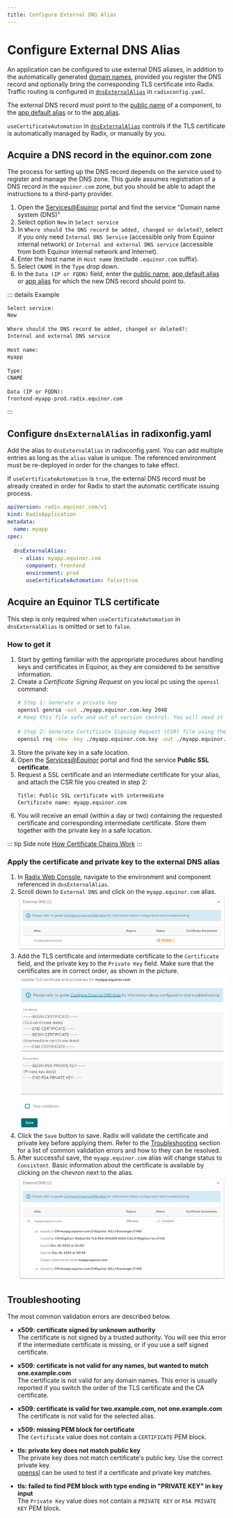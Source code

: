```yaml
---
title: Configure External DNS Alias
---
```

# Configure External DNS Alias

An application can be configured to use external DNS aliases, in addition to the automatically generated [domain names](../../docs/topic-domain-names), provided you register the DNS record and optionally bring the corresponding TLS certificate into Radix. Traffic routing is configured in [`dnsExternalAlias`](../../references/reference-radix-config/#dnsexternalalias) in `radixconfig.yaml`.

The external DNS record must point to the [public name](../../docs/topic-domain-names/#public-name) of a component, to the [app default alias](../../docs/topic-domain-names/#app-default-alias) or to the [app alias](../../docs/topic-domain-names/#app-alias).

`useCertificateAutomation` in [`dnsExternalAlias`](../../references/reference-radix-config/#dnsexternalalias) controls if the TLS certificate is automatically managed by Radix, or manually by you.

## Acquire a DNS record in the equinor.com zone

The process for setting up the DNS record depends on the service used to register and manage the DNS zone. This guide assumes registration of a DNS record in the `equinor.com` zone, but you should be able to adapt the instructions to a third-party provider.

1. Open the [Services@Equinor](https://equinor.service-now.com/selfservice) portal and find the service "Domain name system (DNS)"
1. Select option `New` in `Select service`
1. In `Where should the DNS record be added, changed or deleted?`, select if you only need `Internal DNS Service` (accessible only from Equinor internal network) or `Internal and external DNS service` (accessible from both Equinor internal network and Internet).
1. Enter the host name in `Host name` (exclude `.equinor.com` suffix).
1. Select `CNAME` in the `Type` drop down.
1. In the `Data (IP or FQDN)` field, enter the [public name](../../docs/topic-domain-names/#public-name), [app default alias](../../docs/topic-domain-names/#app-default-alias) or [app alias](../../docs/topic-domain-names/#app-alias) for which the new DNS record should point to.  

::: details Example

```text
Select service:
New

Where should the DNS record be added, changed or deleted?:
Internal and external DNS service

Host name:
myapp

Type:
CNAME

Data (IP or FQDN):
frontend-myapp-prod.radix.equinor.com
```

:::

## Configure `dnsExternalAlias` in radixonfig.yaml

Add the alias to `dnsExternalAlias` in radixconfig.yaml. You can add multiple entries as long as the `alias` value is unique. The referenced environment must be re-deployed in order for the changes to take effect.

If `useCertificateAutomation` is `true`, the external DNS record must be already created in order for Radix to start the automatic certificate issuing process.

``` yaml
apiVersion: radix.equinor.com/v1
kind: RadixApplication
metadata:
  name: myapp
spec:
  ...
  dnsExternalAlias:
    - alias: myapp.equinor.com
      component: frontend
      environment: prod
      useCertificateAutomation: false|true
```

## Acquire an Equinor TLS certificate

This step is only required when `useCertificateAutomation` in `dnsExternalAlias` is omitted or set to `false`.

### How to get it

1. Start by getting familiar with the appropriate procedures about handling keys and certificates in Equinor, as they are considered to be sensitive information.
1. Create a _Certificate Signing Request_ on you local pc using the `openssl` command:
    ```sh
    # Step 1: Generate a private key
    openssl genrsa -out ./myapp.equinor.com.key 2048
    # Keep this file safe and out of version control. You will need it later. 

    # Step 2: Generate Certificate Signing Request (CSR) file using the private key
    openssl req -new -key ./myapp.equinor.com.key -out ./myapp.equinor.com.csr
    ```
1. Store the private key in a safe location.
1. Open the [Services@Equinor](https://equinor.service-now.com/selfservice) portal and find the service **Public SSL certificate**.
1. Request a SSL certificate and an intermediate certificate for your alias, and attach the CSR file you created in step 2:
   ```text
   Title: Public SSL certificate with intermediate
   Certificate name: myapp.equinor.com
   ```
1. You will receive an email (within a day or two) containing the requested certificate and corresponding intermediate certificate. Store them together with the private key in a safe location.

::: tip Side note
[How Certificate Chains Work](https://knowledge.digicert.com/solution/how-certificate-chains-work)
:::


### Apply the certificate and private key to the external DNS alias

1. In [Radix Web Console](https://console.radix.equinor.com/), navigate to the environment and component referenced in `dnsExternalAlias`.
1. Scroll down to `External DNS` and click on the `myapp.equinor.com` alias.
   ![External DNS list pending](./external-dns-list-pending.jpg)
1. Add the TLS certificate and intermediate certificate to the `Certificate` field, and the private key to the `Private Key` field. Make sure that the certificates are in correct order, as shown in the picture.
   ![Set certificate and private key](./certificate-private-key-form.jpg)
1. Click the `Save` button to save. Radix will validate the certificate and private key before applying them. Refer to the [Troubleshooting](./#troubleshooting) section for a list of common validation errors and how to they can be resolved.
1. After successful save, the `myapp.equinor.com` alias will change status to `Consistent`. Basic information about the certificate is available by clicking on the chevron next to the alias.
   ![External DNS list consistent](./external-dns-list-consistent.jpg)

## Troubleshooting

The most common validation errors are described below.

- **x509: certificate signed by unknown authority**  
The certificate is not signed by a trusted authority. You will see this error if the intermediate certificate is missing, or if you use a self signed certificate.

- **x509: certificate is not valid for any names, but wanted to match one.example.com**  
The certificate is not valid for any domain names. This error is usually reported if you switch the order of the TLS certificate and the CA certificate.

- **x509: certificate is valid for two.example.com, not one.example.com**  
The certificate is not valid for the selected alias.

- **x509: missing PEM block for certificate**  
The `Certificate` value does not contain a `CERTIFICATE` PEM block.

- **tls: private key does not match public key**  
The private key does not match certificate's public key. Use the correct private key.  
[openssl](https://www.ibm.com/support/pages/openssl-commands-check-and-verify-your-ssl-certificate-key-and-csr) can be used to test if a certificate and private key matches.

- **tls: failed to find PEM block with type ending in "PRIVATE KEY" in key input**  
The `Private Key` value does not contain a `PRIVATE KEY` or `RSA PRIVATE KEY` PEM block.
